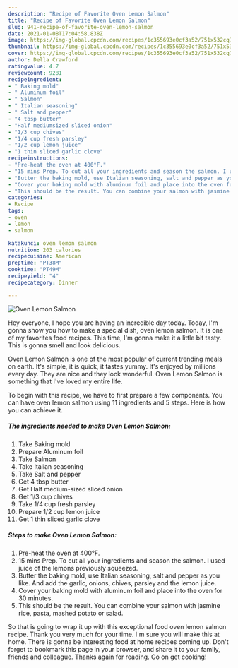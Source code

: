 ```yaml
---
description: "Recipe of Favorite Oven Lemon Salmon"
title: "Recipe of Favorite Oven Lemon Salmon"
slug: 941-recipe-of-favorite-oven-lemon-salmon
date: 2021-01-08T17:04:58.838Z
image: https://img-global.cpcdn.com/recipes/1c355693e0cf3a52/751x532cq70/oven-lemon-salmon-recipe-main-photo.jpg
thumbnail: https://img-global.cpcdn.com/recipes/1c355693e0cf3a52/751x532cq70/oven-lemon-salmon-recipe-main-photo.jpg
cover: https://img-global.cpcdn.com/recipes/1c355693e0cf3a52/751x532cq70/oven-lemon-salmon-recipe-main-photo.jpg
author: Della Crawford
ratingvalue: 4.7
reviewcount: 9281
recipeingredient:
- " Baking mold"
- " Aluminum foil"
- " Salmon"
- " Italian seasoning"
- " Salt and pepper"
- "4 tbsp butter"
- "Half mediumsized sliced onion"
- "1/3 cup chives"
- "1/4 cup fresh parsley"
- "1/2 cup lemon juice"
- "1 thin sliced garlic clove"
recipeinstructions:
- "Pre-heat the oven at 400°F."
- "15 mins Prep. To cut all your ingredients and season the salmon. I used juice of the lemons previously squeezed."
- "Butter the baking mold, use Italian seasoning, salt and pepper as you like. And add the garlic, onions, chives, parsley and the lemon juice."
- "Cover your baking mold with aluminum foil and place into the oven for 30 minutes."
- "This should be the result. You can combine your salmon with jasmine rice, pasta, mashed potato or salad."
categories:
- Recipe
tags:
- oven
- lemon
- salmon

katakunci: oven lemon salmon 
nutrition: 203 calories
recipecuisine: American
preptime: "PT38M"
cooktime: "PT49M"
recipeyield: "4"
recipecategory: Dinner

---
```



![Oven Lemon Salmon](https://img-global.cpcdn.com/recipes/1c355693e0cf3a52/751x532cq70/oven-lemon-salmon-recipe-main-photo.jpg)

Hey everyone, I hope you are having an incredible day today. Today, I'm gonna show you how to make a special dish, oven lemon salmon. It is one of my favorites food recipes. This time, I'm gonna make it a little bit tasty. This is gonna smell and look delicious.



Oven Lemon Salmon is one of the most popular of current trending meals on earth. It's simple, it is quick, it tastes yummy. It's enjoyed by millions every day. They are nice and they look wonderful. Oven Lemon Salmon is something that I've loved my entire life.


To begin with this recipe, we have to first prepare a few components. You can have oven lemon salmon using 11 ingredients and 5 steps. Here is how you can achieve it.

<!--inarticleads1-->

##### The ingredients needed to make Oven Lemon Salmon:

1. Take  Baking mold
1. Prepare  Aluminum foil
1. Take  Salmon
1. Take  Italian seasoning
1. Take  Salt and pepper
1. Get 4 tbsp butter
1. Get Half medium-sized sliced onion
1. Get 1/3 cup chives
1. Take 1/4 cup fresh parsley
1. Prepare 1/2 cup lemon juice
1. Get 1 thin sliced garlic clove




<!--inarticleads2-->

##### Steps to make Oven Lemon Salmon:

1. Pre-heat the oven at 400°F.
1. 15 mins Prep. To cut all your ingredients and season the salmon. I used juice of the lemons previously squeezed.
1. Butter the baking mold, use Italian seasoning, salt and pepper as you like. And add the garlic, onions, chives, parsley and the lemon juice.
1. Cover your baking mold with aluminum foil and place into the oven for 30 minutes.
1. This should be the result. You can combine your salmon with jasmine rice, pasta, mashed potato or salad.




So that is going to wrap it up with this exceptional food oven lemon salmon recipe. Thank you very much for your time. I'm sure you will make this at home. There is gonna be interesting food at home recipes coming up. Don't forget to bookmark this page in your browser, and share it to your family, friends and colleague. Thanks again for reading. Go on get cooking!
